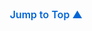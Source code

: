 <!-- "Jump to Top" Start -->
<p align="right" style="font-size: 16px; font-weight: 600; margin-top: 24px;">
  <a href="#table-of-contents" style="text-decoration: none; color: #0366d6;">Jump to Top ▲</a>
</p>
<!-- "Jump to Top" End -->
